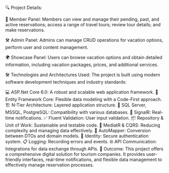 🔍 Project Details:

👤 Member Panel: Members can view and manage their pending, past, and active reservations; access a range of travel tours; review tour details; and make reservations.

🛠️ Admin Panel: Admins can manage CRUD operations for vacation options, perform user and content management.

🌍 Showcase Panel: Users can browse vacation options and obtain detailed information, including vacation packages, prices, and additional services.

🛠 Technologies and Architectures Used: The project is built using modern software development techniques and industry standards:

💻 ASP.Net Core 6.0: A robust and scalable web application framework.
🔗 Entity Framework Core: Flexible data modeling with a Code-First approach.
🏗️ N-Tier Architecture: Layered application structure.
💾 SQL Server, MSSQL, PostgreSQL: Compatibility with various databases.
📡 SignalR: Real-time notifications.
✅ Fluent Validation: User input validation.
📦 Repository & Unit of Work: Sustainable and testable code.
🔄 MediatR & CQRS: Reducing complexity and managing data effectively.
🔀 AutoMapper: Conversion between DTOs and domain models.
🔐 Identity: Secure authentication system.
📋 Logging: Recording errors and events.
🌐 API Communication: Integrations for data exchange through APIs.
🚀 Outcome: This project offers a comprehensive digital solution for tourism companies. It provides user-friendly interfaces, real-time notifications, and flexible data management to effectively manage reservation processes.
